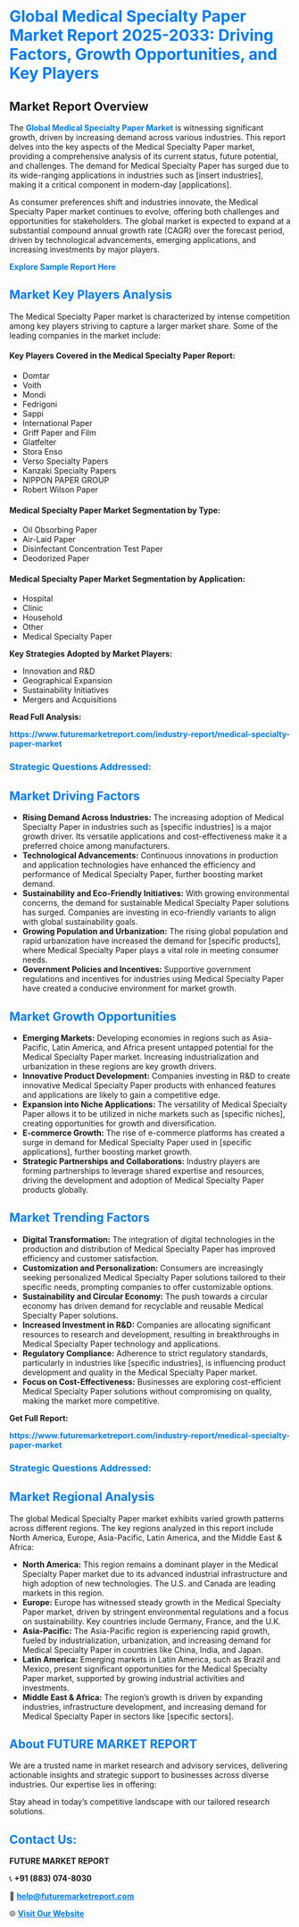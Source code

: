 <h1 style="color: #007BFF;">Global Medical Specialty Paper Market Report 2025-2033: Driving Factors, Growth Opportunities, and Key Players</h1>

<section id="overview">
<h2>Market Report Overview</h2>
<p>The <a href="https://www.futuremarketreport.com/industry-report/medical-specialty-paper-market" style="color: #007BFF; text-decoration: none;"><strong>Global Medical Specialty Paper Market</strong></a> is witnessing significant growth, driven by increasing demand across various industries. This report delves into the key aspects of the Medical Specialty Paper market, providing a comprehensive analysis of its current status, future potential, and challenges. The demand for Medical Specialty Paper has surged due to its wide-ranging applications in industries such as [insert industries], making it a critical component in modern-day [applications].</p>
<p>As consumer preferences shift and industries innovate, the Medical Specialty Paper market continues to evolve, offering both challenges and opportunities for stakeholders. The global market is expected to expand at a substantial compound annual growth rate (CAGR) over the forecast period, driven by technological advancements, emerging applications, and increasing investments by major players.</p>
</section>

<section id="overview">
<p><a href="https://www.futuremarketreport.com/request-sample/reportId=124951" style="color: #007BFF; text-decoration: none;"><strong>Explore Sample Report Here</strong></a></p>
</section>

<section id="key-players">
<h2 style="color: #007BFF;">Market Key Players Analysis</h2>
<p>The Medical Specialty Paper market is characterized by intense competition among key players striving to capture a larger market share. Some of the leading companies in the market include:</p>
<h4>Key Players Covered in the Medical Specialty Paper Report:</h4>
<ul><li>Domtar</li><li>Voith</li><li>Mondi</li><li>Fedrigoni</li><li>Sappi</li><li>International Paper</li><li>Griff Paper and Film</li><li>Glatfelter</li><li>Stora Enso</li><li>Verso Specialty Papers</li><li>Kanzaki Specialty Papers</li><li>NIPPON PAPER GROUP</li><li>Robert Wilson Paper</li></ul>
<h4>Medical Specialty Paper Market Segmentation by Type:</h4>
<ul><li>Oil Obsorbing Paper</li><li>Air-Laid Paper</li><li>Disinfectant Concentration Test Paper</li><li>Deodorized Paper</li></ul>

<h4>Medical Specialty Paper Market Segmentation by Application:</h4>
<ul><li>Hospital</li><li>Clinic</li><li>Household</li><li>Other</li><li>Medical Specialty Paper</li></ul>
<p><strong>Key Strategies Adopted by Market Players:</strong></p>
<ul>
<li>Innovation and R&D</li>
<li>Geographical Expansion</li>
<li>Sustainability Initiatives</li>
<li>Mergers and Acquisitions</li>
</ul>
</section>

<section>
<p><strong>Read Full Analysis: </strong></p><a href="https://www.futuremarketreport.com/industry-report/medical-specialty-paper-market" style="color: #007BFF; text-decoration: none;"><strong>https://www.futuremarketreport.com/industry-report/medical-specialty-paper-market</strong></a>
<h3 style="color: #007BFF;">Strategic Questions Addressed:</h3>
</section>

<section id="driving-factors">
<h2 style="color: #007BFF;">Market Driving Factors</h2>
<ul>
<li><strong>Rising Demand Across Industries:</strong> The increasing adoption of Medical Specialty Paper in industries such as [specific industries] is a major growth driver. Its versatile applications and cost-effectiveness make it a preferred choice among manufacturers.</li>
<li><strong>Technological Advancements:</strong> Continuous innovations in production and application technologies have enhanced the efficiency and performance of Medical Specialty Paper, further boosting market demand.</li>
<li><strong>Sustainability and Eco-Friendly Initiatives:</strong> With growing environmental concerns, the demand for sustainable Medical Specialty Paper solutions has surged. Companies are investing in eco-friendly variants to align with global sustainability goals.</li>
<li><strong>Growing Population and Urbanization:</strong> The rising global population and rapid urbanization have increased the demand for [specific products], where Medical Specialty Paper plays a vital role in meeting consumer needs.</li>
<li><strong>Government Policies and Incentives:</strong> Supportive government regulations and incentives for industries using Medical Specialty Paper have created a conducive environment for market growth.</li>
</ul>
</section>

<section id="growth-opportunities">
<h2 style="color: #007BFF;">Market Growth Opportunities</h2>
<ul>
<li><strong>Emerging Markets:</strong> Developing economies in regions such as Asia-Pacific, Latin America, and Africa present untapped potential for the Medical Specialty Paper market. Increasing industrialization and urbanization in these regions are key growth drivers.</li>
<li><strong>Innovative Product Development:</strong> Companies investing in R&D to create innovative Medical Specialty Paper products with enhanced features and applications are likely to gain a competitive edge.</li>
<li><strong>Expansion into Niche Applications:</strong> The versatility of Medical Specialty Paper allows it to be utilized in niche markets such as [specific niches], creating opportunities for growth and diversification.</li>
<li><strong>E-commerce Growth:</strong> The rise of e-commerce platforms has created a surge in demand for Medical Specialty Paper used in [specific applications], further boosting market growth.</li>
<li><strong>Strategic Partnerships and Collaborations:</strong> Industry players are forming partnerships to leverage shared expertise and resources, driving the development and adoption of Medical Specialty Paper products globally.</li>
</ul>
</section>

<section id="trending-factors">
<h2 style="color: #007BFF;">Market Trending Factors</h2>
<ul>
<li><strong>Digital Transformation:</strong> The integration of digital technologies in the production and distribution of Medical Specialty Paper has improved efficiency and customer satisfaction.</li>
<li><strong>Customization and Personalization:</strong> Consumers are increasingly seeking personalized Medical Specialty Paper solutions tailored to their specific needs, prompting companies to offer customizable options.</li>
<li><strong>Sustainability and Circular Economy:</strong> The push towards a circular economy has driven demand for recyclable and reusable Medical Specialty Paper solutions.</li>
<li><strong>Increased Investment in R&D:</strong> Companies are allocating significant resources to research and development, resulting in breakthroughs in Medical Specialty Paper technology and applications.</li>
<li><strong>Regulatory Compliance:</strong> Adherence to strict regulatory standards, particularly in industries like [specific industries], is influencing product development and quality in the Medical Specialty Paper market.</li>
<li><strong>Focus on Cost-Effectiveness:</strong> Businesses are exploring cost-efficient Medical Specialty Paper solutions without compromising on quality, making the market more competitive.</li>
</ul>
</section>

<section>
<p><strong>Get Full Report: </strong></p><a href="https://www.futuremarketreport.com/industry-report/medical-specialty-paper-market" style="color: #007BFF; text-decoration: none;"><strong>https://www.futuremarketreport.com/industry-report/medical-specialty-paper-market</strong></a>
<h3 style="color: #007BFF;">Strategic Questions Addressed:</h3>
</section>


<section id="regional-analysis">
<h2 style="color: #007BFF;">Market Regional Analysis</h2>
<p>The global Medical Specialty Paper market exhibits varied growth patterns across different regions. The key regions analyzed in this report include North America, Europe, Asia-Pacific, Latin America, and the Middle East & Africa:</p>
<ul>
<li><strong>North America:</strong> This region remains a dominant player in the Medical Specialty Paper market due to its advanced industrial infrastructure and high adoption of new technologies. The U.S. and Canada are leading markets in this region.</li>
<li><strong>Europe:</strong> Europe has witnessed steady growth in the Medical Specialty Paper market, driven by stringent environmental regulations and a focus on sustainability. Key countries include Germany, France, and the U.K.</li>
<li><strong>Asia-Pacific:</strong> The Asia-Pacific region is experiencing rapid growth, fueled by industrialization, urbanization, and increasing demand for Medical Specialty Paper in countries like China, India, and Japan.</li>
<li><strong>Latin America:</strong> Emerging markets in Latin America, such as Brazil and Mexico, present significant opportunities for the Medical Specialty Paper market, supported by growing industrial activities and investments.</li>
<li><strong>Middle East & Africa:</strong> The region’s growth is driven by expanding industries, infrastructure development, and increasing demand for Medical Specialty Paper in sectors like [specific sectors].</li>
</ul>
</section>

<footer>
<h2 style="color: #007BFF;">About FUTURE MARKET REPORT</h2>
<p>We are a trusted name in market research and advisory services, delivering actionable insights and strategic support to businesses across diverse industries. Our expertise lies in offering:</p>

<p>Stay ahead in today’s competitive landscape with our tailored research solutions.</p>

<h2 style="color: #007BFF;">Contact Us:</h2>
<p><strong>FUTURE MARKET REPORT</strong></p>
<p>📞 <strong>+91 (883) 074-8030</strong></p>
<p>📧 <strong><a href="mailto:help@futuremarketreport.com" style="color: #007BFF;">help@futuremarketreport.com</a></strong></p>
<p>🌐 <strong><a href="https://www.futuremarketreport.com/" style="color: #007BFF;">Visit Our Website</a></strong></p>
</footer>